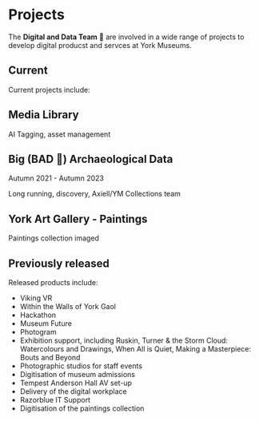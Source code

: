 # Projects

The **Digital and Data Team** 🦄 are involved in a wide range of projects to develop digital producst and servces at York Museums.

## Current
Current projects include: 

## Media Library
AI Tagging, asset management

## Big (BAD 🐺) Archaeological Data 
Autumn 2021 - Autumn 2023

Long running, discovery, Axiell/YM Collections team

## York Art Gallery - Paintings
Paintings collection imaged


## Previously released
Released products include:
- Viking VR
- Within the Walls of York Gaol
- Hackathon
- Museum Future
- Photogram
- Exhibition support, including Ruskin, Turner & the Storm Cloud: Watercolours and Drawings, When All is Quiet, Making a Masterpiece: Bouts and Beyond
- Photographic studios for staff events
- Digitisation of museum admissions
- Tempest Anderson Hall AV set-up
- Delivery of the digital workplace
- Razorblue IT Support
- Digitisation of the paintings collection